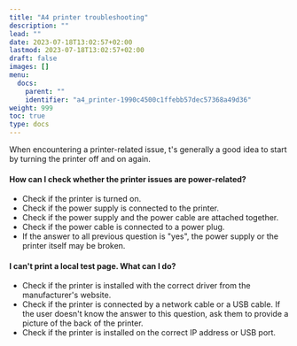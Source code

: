 ```yaml
---
title: "A4 printer troubleshooting"
description: ""
lead: ""
date: 2023-07-18T13:02:57+02:00
lastmod: 2023-07-18T13:02:57+02:00
draft: false
images: []
menu:
  docs:
    parent: ""
    identifier: "a4_printer-1990c4500c1ffebb57dec57368a49d36"
weight: 999
toc: true
type: docs
---
```


When encountering a printer-related issue, t's generally a good idea to start by turning the printer off and on again.

#### How can I check whether the printer issues are power-related?

- Check if the printer is turned on.
- Check if the power supply is connected to the printer.
- Check if the power supply and the power cable are attached together.
- Check if the power cable is connected to a power plug.
- If the answer to all previous question is "yes", the power supply or the printer itself may be broken.

#### I can't print a local test page. What can I do?

- Check if the printer is installed with the correct driver from the manufacturer's website.
- Check if the printer is connected by a network cable or a USB cable. If the user doesn't know the answer to this question, ask them to provide a picture of the back of the printer.
- Check if the printer is installed on the correct IP address or USB port.

